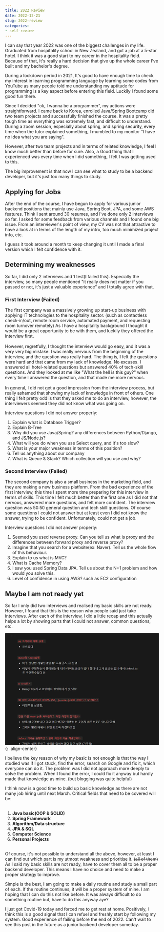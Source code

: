 ```yaml
---
title: 2022 Review
date: 2022-12-21
slug: 2022-review
categories:
- self-review
---
```



I can say that year 2022 was one of the biggest challenges in my life.  
Graduated from hospitality school in New Zealand, and got a job at a 5-star hotel. I think it was a good start to my career
in the hospitality field. Because of that, It's really a hard decision that give up the whole career I've built and my bachelor's degree.

<!-- more -->


During a lockdown period in 2021, It's good to have enough time to check my interest in learning programming
language by learning some codes from YouTube as many people told me understanding my aptitude for programming
is a key aspect before entering this field. Luckily I found some good fun there.

Since I decided "ok, I wanna be a programmer", my actions were straightforward. I came back to Korea, enrolled
Java/Spring Bootcamp did two team projects and successfully finished the course. It was a pretty tough time as everything
was extremely fast, and difficult to understand. During a zoom session, especially about spring, and spring security, every time
when the tutor explained something, I mumbled to my monitor "I have no idea what you are saying".

However, after two team projects and in terms of related knowledge, I feel I know much better than before for sure.
Also, a Good thing that I experienced was every time when I did something, I felt I was getting used to this.

The big improvement is that now I can see what to study to be a backend developer, but it's just too many things to study.


## Applying for Jobs
After the end of the course, I have begun to apply for various junior backend positions that mainly use Java,
Spring Boot, JPA, and some AWS features. Think I sent around 30 resumes, and I've done only 2 interviews so far.
I asked for some feedback from various channels and I found one big issue. From an interviewer's point of view, my CV
was not that attractive to have a look at in terms of the length of my intro, too much minimized project info, etc.

I guess it took around a month to keep changing it until I made a final version which I felt confidence with it.

## Determining my weaknesses
So far, I did only 2 interviews and 1 test(I failed this). Especially the interview, so many people mentioned
"it really does not matter if you passed or not, it's just a valuable experience" and I totally agree with that.

### First Interview (Failed)
The first company was a massively growing up start-up business with applying IT technologies to the hospitality sector.
(such as contactless check-in/out, remote room service, automated payment, and requesting room turnover remotely) As I
have a hospitality background I thought it would be a great opportunity to be with them, and luckily they offered the interview first. <br><br>
However, regretfully, I thought the interview would go easy, and it was a very very big mistake. I was really nervous from the beginning of the interview, and the question was really hard.
The thing is, I felt the questions were hard and that came from my lack of knowledge. No excuses.
I answered all hotel-related questions but answered 40% of tech-skill questions.
And they looked at me like "What the hell is this guy?" when every time I answered the question, and that made me more nervous. <br><br>
In general, I did not get a good impression from the interview process, but really ashamed that showing my lack of knowledge in front of others.
One thing I felt pretty odd is that they asked me to do an interview, however, the interviewers seemed they did not know what was going on.

Interview questions I did not answer properly:
1. Explain what is Database Trigger?
2. Explain B-Tree
3. Why did you use Java/Spring? any differences between Python/Django, and JS/Node.js?
4. What will you do when you use Select query, and it's too slow?
5. What is your major weakness in terms of this position?
6. Tell us anything about our company
7. What is Queue & Stack? Which collection will you use and why?


### Second Interview (Failed)
The second company is also a small business in the marketing field, and they are making a new business platform.
From the bad experience of the first interview, this time I spent more time preparing for this interview in terms of skills.
This time I felt much better than the first one as I did not that nervous, answered more questions, and felt more confident.
The interview question was 50:50 general question and tech skill questions. Of course some questions I could not answer but at least
even I did not know the answer, trying to be confident. Unfortunately, could not get a job.

Interview questions I did not answer properly:

1. Seemed you used reverse proxy. Can you tell us what is proxy and the differences between forward proxy and reverse proxy?
2. Imagine that you search for a website(ex: Naver). Tell us the whole flow of this behaviour.
3. Explain to us what is MVC?
4. What is Cache Memory?
5. I saw you used Spring Data JPA. Tell us about the N+1 problem and how would you solve this.
6. Level of confidence in using AWS? such as EC2 configuration

## Maybe I am not ready yet
So far I only did two interviews and realised my basic skills are not ready. However, I found that this is the reason why people said
just take interviews. After each of the interview, I did a little recap and this actually helps a lot by showing parts that I could not answer,
common questions, etc.

![recap](/assets/images/22-12-12-2022review/12DEC.jpg "recap"){: .align-center}

I believe the key reason of why my basic is not enough is that the way I studied was if I got stuck, find the error, search on Google and fix it, which everyone can do it. 
The problem was I did not approach more deeply to solve the problem.
When I found the error, I could fix it anyway but hardly made that knowledge as mine. (but blogging was quite helpful)

I think now is a good time to build up basic knowledge as there are not many job hiring until next March.
Critical fields that need to be covered will be: <br><br>

1. **Java basic(OOP & SOLID)** <br>
2. **Spring Framework**<br>
3. **Algorithm/Data structure**<br>
4. **JPA & SQL**<br>
5. **Computer Science**<br>
6. **Personal Projects**<br><br>

Of course, it's not possible to understand all the above, however, at least I can find out which part is my utmost weakness
and prioritise it. ~~(all of them)~~ As I said my basic skills are not ready, have to cover them all to be a proper
backend developer. This means I have no choice and need to make a proper strategy to improve.

Simple is the best, I am going to make a daily routine and study a small part of each. If the routine continues, it will be
a proper system of mine. I am hoping that I can do this not like before. It was always difficult to do something routine
but, have to do this anyway aye?

I just got Covid-19 today and forced me to get rest at home. Positively, I think this is a good signal that I can refuel and
freshly start by following my system. Good experience of failing before the end of 2022. 
Can't wait to see this post in the future as a junior backend developer someday.











 












 




